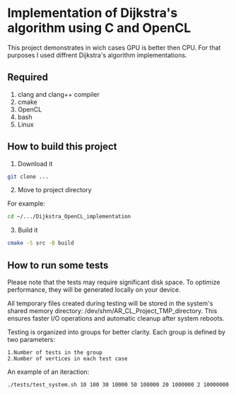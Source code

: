 # Implementation of Dijkstra's algorithm using C and OpenCL

This project demonstrates in wich cases GPU is better then CPU. For that purposes I used diffrent Dijkstra's algorithm implementations.

## Required

1. clang and clang++ compiler
2. cmake
3. OpenCL
4. bash
5. Linux

## How to build this project

1. Download it

``` bash
git clone ...
```

2. Move to project directory

For example:
``` bash
cd ~/.../Dijkstra_OpenCL_implementation
```

3. Build it

``` bash
cmake -S src -B build
```

## How to run some tests

Please note that the tests may require significant disk space. To optimize performance, they will be generated locally on your device.

All temporary files created during testing will be stored in the system's shared memory directory: /dev/shm/AR_CL_Project_TMP_directory. This ensures faster I/O operations and automatic cleanup after system reboots.

Testing is organized into groups for better clarity. Each group is defined by two parameters:

    1.Number of tests in the group
    2.Number of vertices in each test case

An example of an iteraction:

``` bash
./tests/test_system.sh 10 100 30 10000 50 100000 20 1000000 2 10000000
```
